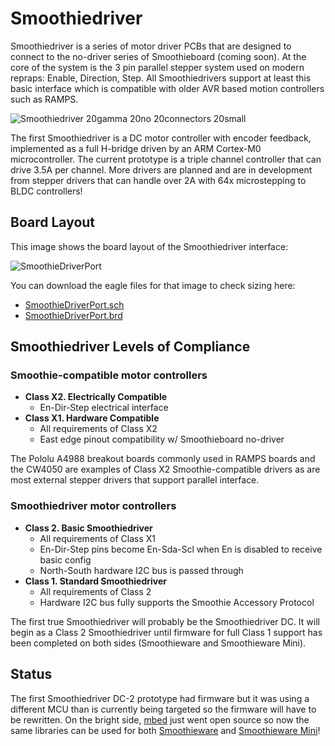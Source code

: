 
# Smoothiedriver

Smoothiedriver is a series of motor driver PCBs that are designed to connect to the no-driver series of Smoothieboard (coming soon). At the core of the system is the 3 pin parallel stepper system used on modern repraps: Enable, Direction, Step. All Smoothiedrivers support at least this basic interface which is compatible with older AVR based motion controllers such as RAMPS.

![Smoothiedriver 20gamma 20no 20connectors 20small](images/smoothiedriver-gamma-no-connectors-small.jpg)

The first Smoothiedriver is a DC motor controller with encoder feedback, implemented as a full H-bridge driven by an ARM Cortex-M0 microcontroller. The current prototype is a triple channel controller that can drive 3.5A per channel. More drivers are planned and are in development from stepper drivers that can handle over 2A with 64x microstepping to BLDC controllers!

## Board Layout

This image shows the board layout of the Smoothiedriver interface:


![SmoothieDriverPort](images/smoothie-driver-port.png)

You can download the eagle files for that image to check sizing here:

- [SmoothieDriverPort.sch](smoothiedriver/smoothiedriverport.sch.md)
- [SmoothieDriverPort.brd](smoothiedriver/smoothiedriverport.brd.md)

## Smoothiedriver Levels of Compliance

### Smoothie-compatible motor controllers

- **Class X2. Electrically Compatible**
  - En-Dir-Step electrical interface
- **Class X1. Hardware Compatible**
  - All requirements of Class X2
  - East edge pinout compatibility w/ Smoothieboard no-driver

The Pololu A4988 breakout boards commonly used in RAMPS boards and the CW4050 are examples of Class X2 Smoothie-compatible drivers as are most external stepper drivers that support parallel interface.

### Smoothiedriver motor controllers

- **Class 2. Basic Smoothiedriver**
  - All requirements of Class X1
  - En-Dir-Step pins become En-Sda-Scl when En is disabled to receive basic config
  - North-South hardware I2C bus is passed through
- **Class 1. Standard Smoothiedriver**
  - All requirements of Class 2
  - Hardware I2C bus fully supports the Smoothie Accessory Protocol

The first true Smoothiedriver will probably be the Smoothiedriver DC. It will begin as a Class 2 Smoothiedriver until firmware for full Class 1 support has been completed on both sides (Smoothieware and Smoothieware Mini).

## Status

The first Smoothiedriver DC-2 prototype had firmware but it was using a different MCU than is currently being targeted so the firmware will have to be rewritten. On the bright side, [mbed](https://www.mbed.org) just went open source so now the same libraries can be used for both [Smoothieware](smoothieware.md) and [Smoothieware Mini](accessory.md)!
